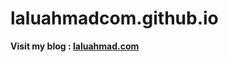 # laluahmadcom.github.io
<b>Visit my blog : <a href="https://www.laluahmad.com">laluahmad.com</a></b>
